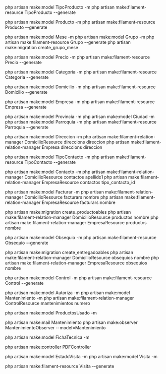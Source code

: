 php artisan make:model TipoProducto -m
php artisan make:filament-resource TipoProducto --generate

php artisan make:model Producto -m
php artisan make:filament-resource Producto --generate

php artisan make:model Mese -m
php artisan make:model Grupo -m
php artisan make:filament-resource Grupo --generate
php artisan make:migration create_grupo_mese

php artisan make:model Precio -m
php artisan make:filament-resource Precio --generate

php artisan make:model Categoria -m
php artisan make:filament-resource Categoria --generate

php artisan make:model Domicilio -m
php artisan make:filament-resource Domicilio --generate

php artisan make:model Empresa -m
php artisan make:filament-resource Empresa --generate

php artisan make:model Provincia -m
php artisan make:model Ciudad -m
php artisan make:model Parroquia -m
php artisan make:filament-resource Parroquia --generate

php artisan make:model Direccion -m
php artisan make:filament-relation-manager DomicilioResource direccions direccion
php artisan make:filament-relation-manager Empresa direccions direccion

php artisan make:model TipoContacto -m
php artisan make:filament-resource TipoContacto --generate

php artisan make:model Contacto -m
php artisan make:filament-relation-manager DomicilioResource contactos apellido1
php artisan make:filament-relation-manager EmpresaResource contactos tipo_contacto_id

php artisan make:model Facturar -m
php artisan make:filament-relation-manager DomicilioResource facturars nombre
php artisan make:filament-relation-manager EmpresaResource facturars nombre

php artisan make:migration create_productoables
php artisan make:filament-relation-manager DomicilioResource productos nombre
php artisan make:filament-relation-manager EmpresaResource productos nombre

php artisan make:model Obsequio -m
php artisan make:filament-resource Obsequio --generate

php artisan make:migration create_entregadoables
php artisan make:filament-relation-manager DomicilioResource obsequios nombre
php artisan make:filament-relation-manager EmpresaResource obsequios nombre

php artisan make:model Control -m
php artisan make:filament-resource Control --generate

php artisan make:model Autoriza -m
php artisan make:model Mantenimiento -m
php artisan make:filament-relation-manager ControlResource mantenimientos numero

php artisan make:model ProductosUsado -m

php artisan make:mail Mantenimiento
php artisan make:observer MantenimientoObserver --model=Mantenimiento

php artisan make:model FichaTecnica -m

php artisan make:controller PDFController

php artisan make:model EstadoVisita -m
php artisan make:model Visita -m

php artisan make:filament-resource Visita --generate